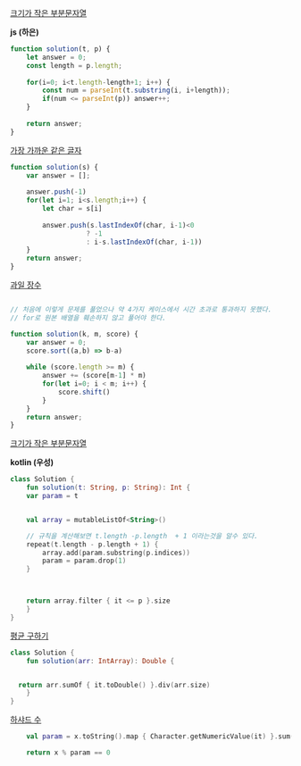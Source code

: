 [크기가 작은 부분문자열](https://school.programmers.co.kr/learn/courses/30/lessons/147355)

**js (하은)**

```js
function solution(t, p) {
    let answer = 0;
    const length = p.length;
    
    for(i=0; i<t.length-length+1; i++) {
        const num = parseInt(t.substring(i, i+length));
        if(num <= parseInt(p)) answer++;
    }
    
    return answer;
}
```

[가장 가까운 같은 글자](https://school.programmers.co.kr/learn/courses/30/lessons/142086)

```js
function solution(s) {
    var answer = [];
    
    answer.push(-1)
    for(let i=1; i<s.length;i++) {
        let char = s[i]
       
        answer.push(s.lastIndexOf(char, i-1)<0 
                   ? -1
                   : i-s.lastIndexOf(char, i-1))
    }
    return answer;
}
```

[과일 장수](https://school.programmers.co.kr/learn/courses/30/lessons/135808)

```js

// 처음에 이렇게 문제를 풀었으나 약 4가지 케이스에서 시간 초과로 통과하지 못했다.
// for로 원본 배열을 훼손하지 않고 풀어야 한다.

function solution(k, m, score) {
    var answer = 0;
    score.sort((a,b) => b-a)
    
    while (score.length >= m) {  
        answer += (score[m-1] * m)
        for(let i=0; i < m; i++) {
            score.shift()
        }
    }
    return answer;
}
```

[크기가 작은 부분문자열](https://school.programmers.co.kr/learn/courses/30/lessons/147355)

**kotlin (우성)**

```kotlin
class Solution {
    fun solution(t: String, p: String): Int {
    var param = t


    val array = mutableListOf<String>()

    // 규칙을 계산해보면 t.length -p.length  + 1 이라는것을 알수 있다.
    repeat(t.length - p.length + 1) {
        array.add(param.substring(p.indices))
        param = param.drop(1)
    }



    return array.filter { it <= p }.size
    }
}
```

[평균 구하기](https://school.programmers.co.kr/learn/courses/30/lessons/12944)
```kotlin
class Solution {
    fun solution(arr: IntArray): Double {


  return arr.sumOf { it.toDouble() }.div(arr.size)
    }
}
```


[하샤드 수](https://school.programmers.co.kr/learn/courses/30/lessons/12947)


```kotlin
	val param = x.toString().map { Character.getNumericValue(it) }.sum()

	return x % param == 0

```